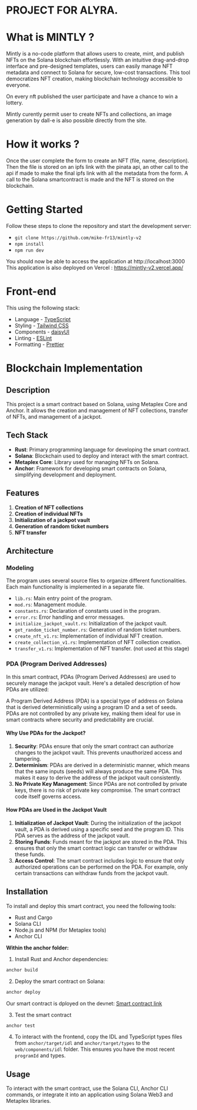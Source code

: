 # PROJECT FOR ALYRA.

# What is MINTLY ?

Mintly is a no-code platform that allows users to create, mint, and publish NFTs on the Solana blockchain effortlessly. With an intuitive drag-and-drop interface and pre-designed templates, users can easily manage NFT metadata and connect to Solana for secure, low-cost transactions. This tool democratizes NFT creation, making blockchain technology accessible to everyone.

On every nft published the user participate and have a chance to win a lottery.

Mintly curently permit user to create NFTs and collections, an image generation by dall-e is also possible directly from the site.

# How it works ?

Once the user complete the form to create an NFT (file, name, description).
Then the file is stored on an ipfs link with the pinata api, an other call to the api if made to make the final ipfs link with all the metadata from the form.
A call to the Solana smartcontract is made and the NFT is stored on the blockchain.

# Getting Started

Follow these steps to clone the repository and start the development server:

-   `git clone https://github.com/mike-fr13/mintly-v2`
-   `npm install`
-   `npm run dev`

You should now be able to access the application at http://localhost:3000
This application is also deployed on Vercel : https://mintly-v2.vercel.app/

# Front-end

This using the following stack:

-   Language - [TypeScript](https://www.typescriptlang.org)
-   Styling - [Tailwind CSS](https://tailwindcss.com)
-   Components - [daisyUI](https://daisyui.com/)
-   Linting - [ESLint](https://eslint.org)
-   Formatting - [Prettier](https://prettier.io)

# Blockchain Implementation


## Description

This project is a smart contract based on Solana, using Metaplex Core and Anchor. It allows the creation and management of NFT collections, transfer of NFTs, and management of a jackpot.

## Tech Stack

- **Rust**: Primary programming language for developing the smart contract.
- **Solana**: Blockchain used to deploy and interact with the smart contract.
- **Metaplex Core**: Library used for managing NFTs on Solana.
- **Anchor**: Framework for developing smart contracts on Solana, simplifying development and deployment.

## Features

1. **Creation of NFT collections**
2. **Creation of individual NFTs**
3. **Initialization of a jackpot vault**
4. **Generation of random ticket numbers**
5. **NFT transfer**

## Architecture

### Modeling

The program uses several source files to organize different functionalities. Each main functionality is implemented in a separate file.

- `lib.rs`: Main entry point of the program.
- `mod.rs`: Management module.
- `constants.rs`: Declaration of constants used in the program.
- `error.rs`: Error handling and error messages.
- `initialize_jackpot_vault.rs`: Initialization of the jackpot vault.
- `get_random_ticket_number.rs`: Generation of random ticket numbers.
- `create_nft_v1.rs`: Implementation of individual NFT creation.
- `create_collection_v1.rs`: Implementation of NFT collection creation.
- `transfer_v1.rs`: Implementation of NFT transfer. (not used at this stage)

### PDA (Program Derived Addresses)

In this smart contract, PDAs (Program Derived Addresses) are used to securely manage the jackpot vault. Here's a detailed description of how PDAs are utilized:

A Program Derived Address (PDA) is a special type of address on Solana that is derived deterministically using a program ID and a set of seeds. PDAs are not controlled by any private key, making them ideal for use in smart contracts where security and predictability are crucial.

#### Why Use PDAs for the Jackpot?

1. **Security**: PDAs ensure that only the smart contract can authorize changes to the jackpot vault. This prevents unauthorized access and tampering.
2. **Determinism**: PDAs are derived in a deterministic manner, which means that the same inputs (seeds) will always produce the same PDA. This makes it easy to derive the address of the jackpot vault consistently.
3. **No Private Key Management**: Since PDAs are not controlled by private keys, there is no risk of private key compromise. The smart contract code itself governs access.

#### How PDAs are Used in the Jackpot Vault

1. **Initialization of Jackpot Vault**: During the initialization of the jackpot vault, a PDA is derived using a specific seed and the program ID. This PDA serves as the address of the jackpot vault.
2. **Storing Funds**: Funds meant for the jackpot are stored in the PDA. This ensures that only the smart contract logic can transfer or withdraw these funds.
3. **Access Control**: The smart contract includes logic to ensure that only authorized operations can be performed on the PDA. For example, only certain transactions can withdraw funds from the jackpot vault.

## Installation

To install and deploy this smart contract, you need the following tools:

- Rust and Cargo
- Solana CLI
- Node.js and NPM (for Metaplex tools)
- Anchor CLI

**Within the anchor folder:**

1. Install Rust and Anchor dependencies:

```bash
anchor build
```

2. Deploy the smart contract on Solana:

```bash
anchor deploy
```
Our smart contract is dployed on the devnet: [Smart contract link](https://solscan.io/account/FVSuQdcaUMz8QyEjZ6rYUVpagqhzBBNv54JTNdhN3x4B?cluster=devnet)


3. Test the smart contract

```bash
anchor test
```

4. To interact with the frontend, copy the IDL and TypeScript types files from `anchor/target/idl` and `anchor/target/types` to the `web/components/idl` folder. This ensures you have the most recent `programId` and types.


## Usage
To interact with the smart contract, use the Solana CLI, Anchor CLI commands, or integrate it into an application using Solana Web3 and Metaplex libraries.